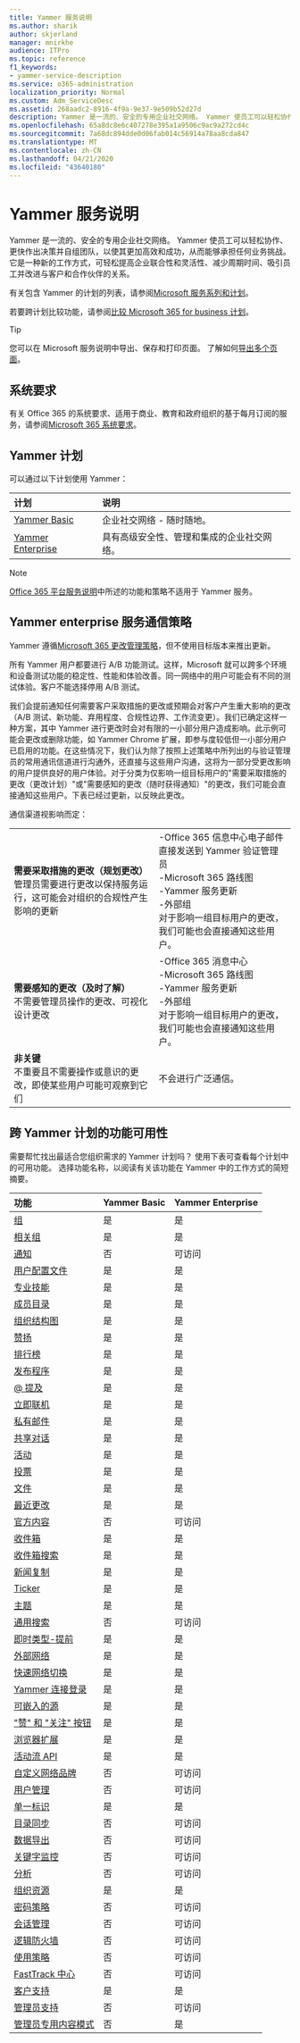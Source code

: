 ```yaml
---
title: Yammer 服务说明
ms.author: sharik
author: skjerland
manager: mnirkhe
audience: ITPro
ms.topic: reference
f1_keywords:
- yammer-service-description
ms.service: o365-administration
localization_priority: Normal
ms.custom: Adm_ServiceDesc
ms.assetid: 268aadc2-8916-4f9a-9e37-9e509b52d27d
description: Yammer 是一流的、安全的专用企业社交网络。 Yammer 使员工可以轻松协作、更快作出决策并自组团队，以使其更加高效和成功，从而能够承担任何业务挑战。 它是一种新的工作方式，可轻松提高企业联合性和灵活性、减少周期时间、吸引员工并改进与客户和合作伙伴的关系。
ms.openlocfilehash: 65a8dc8e6c407278e395a1a9506c9ac9a272cd4c
ms.sourcegitcommit: 7a68dc894dde0d06fab014c56914a78aa8cda847
ms.translationtype: MT
ms.contentlocale: zh-CN
ms.lasthandoff: 04/21/2020
ms.locfileid: "43640180"
---
```

# <a name="yammer-service-description"></a>Yammer 服务说明

Yammer 是一流的、安全的专用企业社交网络。 Yammer 使员工可以轻松协作、更快作出决策并自组团队，以使其更加高效和成功，从而能够承担任何业务挑战。 它是一种新的工作方式，可轻松提高企业联合性和灵活性、减少周期时间、吸引员工并改进与客户和合作伙伴的关系。
  
有关包含 Yammer 的计划的列表，请参阅[Microsoft 服务系列和计划](../office-365-platform-service-description/office-365-plan-options.md#office-365-service-families-and-plans)。
  
若要跨计划比较功能，请参阅[比较 Microsoft 365 for business 计划](https://go.microsoft.com/fwlink/?LinkID=799177&amp;clcid=0x409)。
  
> [!TIP]
> 您可以在 Microsoft 服务说明中导出、保存和打印页面。 了解如何[导出多个页面](https://go.microsoft.com/fwlink/?LinkId=403349)。 
  
## <a name="system-requirements"></a>系统要求

有关 Office 365 的系统要求、适用于商业、教育和政府组织的基于每月订阅的服务，请参阅[Microsoft 365 系统要求](https://products.office.com/office-system-requirements/#Office365forBEG)。
  
## <a name="yammer-plans"></a>Yammer 计划

可以通过以下计划使用 Yammer：
  
|**计划**|**说明**|
|:-----|:-----|
|[Yammer Basic](https://go.microsoft.com/fwlink/?LinkId=691112) <br/> |企业社交网络 - 随时随地。  <br/> |
|[Yammer Enterprise](https://go.microsoft.com/fwlink/?LinkId=691122) <br/> |具有高级安全性、管理和集成的企业社交网络。  <br/> |
   
> [!NOTE]
> [Office 365 平台服务说明](../office-365-platform-service-description/office-365-platform-service-description.md)中所述的功能和策略不适用于 Yammer 服务。 
  
## <a name="yammer-enterprise-service-communications-policy"></a>Yammer enterprise 服务通信策略
<a name="YammerCommsPolicy"> </a>

Yammer 遵循[Microsoft 365 更改管理策略](https://www.microsoft.com/en-us/microsoft-365/blog/2015/05/05/manage-change-and-stay-informed-in-office-365/)，但不使用目标版本来推出更新。 
  
所有 Yammer 用户都要进行 A/B 功能测试。这样，Microsoft 就可以跨多个环境和设备测试功能的稳定性、性能和体验改善。同一网络中的用户可能会有不同的测试体验。客户不能选择停用 A/B 测试。
  
我们会提前通知任何需要客户采取措施的更改或预期会对客户产生重大影响的更改（A/B 测试、新功能、弃用程度、合规性边界、工作流变更）。我们已确定这样一种方案，其中 Yammer 进行更改时会对有限的一小部分用户造成影响。此示例可能会更改或删除功能，如 Yammer Chrome 扩展，即参与度较低但一小部分用户已启用的功能。在这些情况下，我们认为除了按照上述策略中所列出的与验证管理员的常用通讯信道进行沟通外，还直接与这些用户沟通，这将为一部分受更改影响的用户提供良好的用户体验。对于分类为仅影响一组目标用户的"需要采取措施的更改（更改计划）"或"需要感知的更改（随时获得通知）"的更改，我们可能会直接通知这些用户。下表已经过更新，以反映此更改。 
  
通信渠道视影响而定：
  
|||
|:-----|:-----|
|**需要采取措施的更改（规划更改）** <br/>管理员需要进行更改以保持服务运行，这可能会对组织的合规性产生影响的更新  <br/> |-Office 365 信息中心电子邮件直接发送到 Yammer 验证管理员 <br/>-Microsoft 365 路线图<br/>-Yammer 服务更新<br/>-外部组<br/>对于影响一组目标用户的更改，我们可能也会直接通知这些用户。 |
|**需要感知的更改（及时了解）**<br/>不需要管理员操作的更改、可视化设计更改  <br/> |-Office 365 消息中心<br/>-Microsoft 365 路线图<br/>-Yammer 服务更新<br/>-外部组<br/>对于影响一组目标用户的更改，我们可能也会直接通知这些用户。 |
|**非关键** <br/>不重要且不需要操作或意识的更改，即使某些用户可能可观察到它们  <br/> |不会进行广泛通信。 |
   
## <a name="feature-availability-across-yammer-plans"></a>跨 Yammer 计划的功能可用性

需要帮忙找出最适合您组织需求的 Yammer 计划吗？ 使用下表可查看每个计划中的可用功能。 选择功能名称，以阅读有关该功能在 Yammer 中的工作方式的简短摘要。
  
|**功能**|**Yammer Basic**|**Yammer Enterprise**|
|:-----|:-----|:-----|
|[组](group-features-in-yammer.md#groups) <br/> | 是  <br/> |是  <br/> |
|[相关组](group-features-in-yammer.md#related-groups) <br/> |是  <br/> |是  <br/> |
|[通知](group-features-in-yammer.md#announcements) <br/> |否  <br/> |可访问  <br/> |
|[用户配置文件](profile-features-in-yammer.md#user-profiles) <br/> |是  <br/> |是  <br/> |
|[专业技能](profile-features-in-yammer.md#expertise) <br/> |是  <br/> |是  <br/> |
|[成员目录](profile-features-in-yammer.md#member-directory) <br/> |是  <br/> |是  <br/> |
|[组织结构图](profile-features-in-yammer.md#org-chart) <br/> |是  <br/> |是  <br/> |
|[赞扬](profile-features-in-yammer.md#praise) <br/> |是  <br/> |是  <br/> |
|[排行榜](profile-features-in-yammer.md#leaderboards) <br/> |是  <br/> |是  <br/> |
|[发布程序](message-and-conversation-features-in-yammer.md#publisher) <br/> |是  <br/> |是  <br/> |
|[@ 提及](message-and-conversation-features-in-yammer.md#section) <br/> |是  <br/> |是  <br/> |
|[立即联机](message-and-conversation-features-in-yammer.md#online-now) <br/> |是  <br/> |是  <br/> |
|[私有邮件](message-and-conversation-features-in-yammer.md#private-messages) <br/> |是  <br/> |是  <br/> |
|[共享对话](message-and-conversation-features-in-yammer.md#share-conversations) <br/> |是  <br/> |是  <br/> |
|[活动](message-and-conversation-features-in-yammer.md#events) <br/> |是  <br/> |是  <br/> |
|[投票](message-and-conversation-features-in-yammer.md#polls) <br/> |是  <br/> |是  <br/> |
|[文件](document-collaboration-features-in-yammer.md#files) <br/> |是  <br/> |是  <br/> |
|[最近更改](document-collaboration-features-in-yammer.md#recent-changes) <br/> |是  <br/> |是  <br/> |
|[官方内容](document-collaboration-features-in-yammer.md#official-content) <br/> |否  <br/> |可访问  <br/> |
|[收件箱](inbox-features-in-yammer.md#inbox) <br/> |是  <br/> |是  <br/> |
|[收件箱搜索](inbox-features-in-yammer.md#inbox-search) <br/> |是  <br/> |是  <br/> |
|[新闻复制](discovery-features-in-yammer.md#feeds) <br/> |是  <br/> |是  <br/> |
|[Ticker](discovery-features-in-yammer.md#ticker) <br/> |是  <br/> |是  <br/> |
|[主题](discovery-features-in-yammer.md#topics) <br/> |是  <br/> |是  <br/> |
|[通用搜索](discovery-features-in-yammer.md#universal-search) <br/> |否  <br/> |可访问  <br/> |
|[即时类型-提前](discovery-features-in-yammer.md#instant-type-ahead) <br/> |是  <br/> |是  <br/> |
|[外部网络](external-network-features-in-yammer.md#external-networks) <br/> |是  <br/> |是  <br/> |
|[快速网络切换](external-network-features-in-yammer.md#fast-network-switching) <br/> |是  <br/> |是  <br/> |
|[Yammer 连接登录](yammer-platform-features.md#yammer-connect-login) <br/> |是  <br/> |是  <br/> |
|[可嵌入的源](yammer-platform-features.md#embeddable-feeds) <br/> |是  <br/> |是  <br/> |
|["赞" 和 "关注" 按钮](yammer-platform-features.md#like-and-follow-buttons) <br/> |是  <br/> |是  <br/> |
|[浏览器扩展](yammer-platform-features.md#browser-extension) <br/> |是  <br/> |是  <br/> |
|[活动流 API](yammer-platform-features.md#activity-stream-api) <br/> |是  <br/> |是  <br/> |
|[自定义网络品牌](administration-and-security-features-in-yammer.md#custom-network-branding) <br/> |否  <br/> |可访问  <br/> |
|[用户管理](administration-and-security-features-in-yammer.md#user-management) <br/> |否  <br/> |可访问  <br/> |
|[单一标识](administration-and-security-features-in-yammer.md#single-identity) <br/> |是  <br/> |是  <br/> |
|[目录同步](administration-and-security-features-in-yammer.md#directory-synchronization) <br/> |否  <br/> |可访问  <br/> |
|[数据导出](administration-and-security-features-in-yammer.md#data-export) <br/> |否  <br/> |可访问  <br/> |
|[关键字监控](administration-and-security-features-in-yammer.md#keyword-monitoring) <br/> |否  <br/> |可访问  <br/> |
|[分析](administration-and-security-features-in-yammer.md#analytics) <br/> |否  <br/> |可访问  <br/> |
|[组织资源](administration-and-security-features-in-yammer.md#organization-resources) <br/> |是  <br/> |是  <br/> |
|[密码策略](administration-and-security-features-in-yammer.md#password-policies) <br/> |否  <br/> |可访问  <br/> |
|[会话管理](administration-and-security-features-in-yammer.md#session-management) <br/> |否  <br/> |可访问  <br/> |
|[逻辑防火墙](administration-and-security-features-in-yammer.md#logical-firewall) <br/> |否  <br/> |可访问  <br/> |
|[使用策略](administration-and-security-features-in-yammer.md#usage-policy) <br/> |否  <br/> |可访问  <br/> |
|[FastTrack 中心](https://go.microsoft.com/fwlink/?LinkID=518597&amp;clcid=0x409) <br/> |否  <br/> |可访问  <br/> |
|[客户支持](support-features-in-yammer.md#customer-support) <br/> |是  <br/> |是  <br/> |
|[管理员支持](support-features-in-yammer.md#administrator-support) <br/> |否  <br/> |可访问  <br/> |
|[管理员专用内容模式](administration-and-security-features-in-yammer.md#admin-private-content-mode) <br/> |否  <br/> |是  <br/> |
